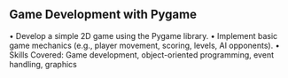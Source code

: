 ## Game Development with Pygame
• Develop a simple 2D game using the Pygame library.
• Implement basic game mechanics (e.g., player movement, scoring, levels, AI
opponents).
• Skills Covered: Game development, object-oriented programming, event
handling, graphics
